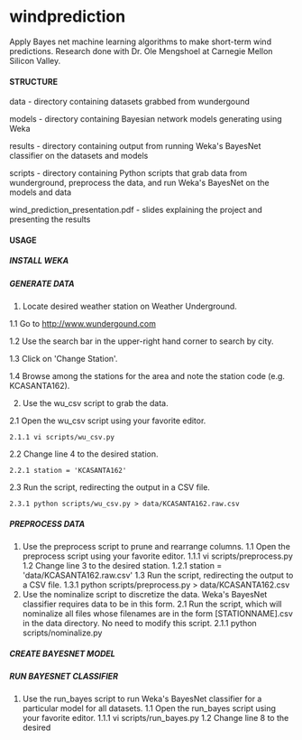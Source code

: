 windprediction
==============

Apply Bayes net machine learning algorithms to make short-term wind predictions. Research done with Dr. Ole Mengshoel at Carnegie Mellon Silicon Valley.

#### STRUCTURE
data - directory containing datasets grabbed from wundergound

models - directory containing Bayesian network models generating using Weka

results - directory containing output from running Weka's BayesNet classifier on the datasets and models

scripts - directory containing Python scripts that grab data from wunderground, preprocess the data, and run Weka's BayesNet on the models and data

wind_prediction_presentation.pdf - slides explaining the project and presenting the results

#### USAGE
##### INSTALL WEKA


##### GENERATE DATA
1. Locate desired weather station on Weather Underground.

  1.1 Go to http://www.wundergound.com

  1.2 Use the search bar in the upper-right hand corner to search by city.

  1.3 Click on 'Change Station'.

  1.4 Browse among the stations for the area and note the station code (e.g. KCASANTA162).

2. Use the wu_csv script to grab the data.
  
  2.1 Open the wu_csv script using your favorite editor.
 
    2.1.1 vi scripts/wu_csv.py

  2.2 Change line 4 to the desired station.

    2.2.1 station = 'KCASANTA162'

  2.3 Run the script, redirecting the output in a CSV file.

    2.3.1 python scripts/wu_csv.py > data/KCASANTA162.raw.csv

##### PREPROCESS DATA
1. Use the preprocess script to prune and rearrange columns.
  1.1 Open the preprocess script using your favorite editor.
    1.1.1 vi scripts/preprocess.py
  1.2 Change line 3 to the desired station.
    1.2.1 station = 'data/KCASANTA162.raw.csv'
  1.3 Run the script, redirecting the output to a CSV file.
    1.3.1 python scripts/preprocess.py > data/KCASANTA162.csv
2. Use the nominalize script to discretize the data. Weka's BayesNet classifier requires data to be in this form.
  2.1 Run the script, which will nominalize all files whose filenames are in the form [STATIONNAME].csv in the data directory. No need to modify this script.
    2.1.1 python scripts/nominalize.py

##### CREATE BAYESNET MODEL


##### RUN BAYESNET CLASSIFIER
1. Use the run_bayes script to run Weka's BayesNet classifier for a particular model for all datasets.
  1.1 Open the run_bayes script using your favorite editor.
    1.1.1 vi scripts/run_bayes.py
  1.2 Change line 8 to the desired 
